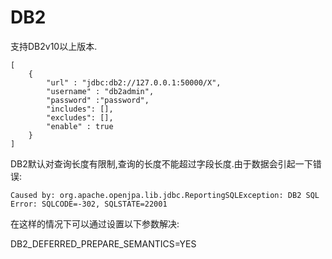 # DB2

支持DB2v10以上版本.

```text
[
	{
		"url" : "jdbc:db2://127.0.0.1:50000/X",
		"username" : "db2admin",
		"password" :"password",
		"includes": [],
		"excludes": [],
		"enable" : true
	}
]
```

DB2默认对查询长度有限制,查询的长度不能超过字段长度.由于数据会引起一下错误:

```text
Caused by: org.apache.openjpa.lib.jdbc.ReportingSQLException: DB2 SQL Error: SQLCODE=-302, SQLSTATE=22001
```

在这样的情况下可以通过设置以下参数解决:

DB2\_DEFERRED\_PREPARE\_SEMANTICS=YES


